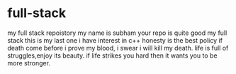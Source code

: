 # full-stack
my full stack repoistory
my name is subham
your repo is quite good
my full stack 
this is my last one
i have interest in c++
honesty is the best policy
if death come before i prove my blood, i swear i will kill my death.
life is full of struggles,enjoy its beauty. 
if life strikes you hard then it wants you to be more stronger.
